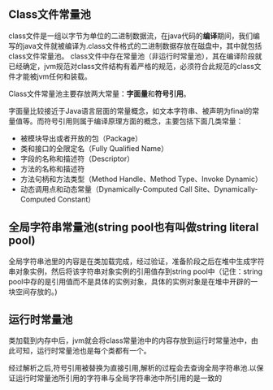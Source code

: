 ## Class文件常量池

class文件是一组以字节为单位的二进制数据流，在java代码的**编译**期间，我们编写的java文件就被编译为.class文件格式的二进制数据存放在磁盘中，其中就包括class文件常量池。 class文件中存在常量池（非运行时常量池），其在编译阶段就已经确定，jvm规范对class文件结构有着严格的规范，必须符合此规范的class文件才能被jvm任何和装载。

Class文件常量池主要存放两大常量：**字面量**和**符号引用**。

字面量比较接近于Java语言层面的常量概念，如文本字符串、被声明为final的常量值等。而符号引用则属于编译原理方面的概念，主要包括下面几类常量：
* 被模块导出或者开放的包（Package）
* 类和接口的全限定名（Fully Qualified Name）
* 字段的名称和描述符（Descriptor）
* 方法的名称和描述符
* 方法句柄和方法类型（Method Handle、Method Type、Invoke Dynamic）
* 动态调用点和动态常量（Dynamically-Computed Call Site、Dynamically-Computed Constant）


## 全局字符串常量池(string pool也有叫做string literal pool)

全局字符串池里的内容是在类加载完成，经过验证，准备阶段之后在堆中生成字符串对象实例，然后将该字符串对象实例的引用值存到string pool中（记住：string pool中存的是引用值而不是具体的实例对象，具体的实例对象是在堆中开辟的一块空间存放的。)

## 运行时常量池

类加载到内存中后，jvm就会将class常量池中的内容存放到运行时常量池中，由此可知，运行时常量池也是每个类都有一个。

经过解析之后,符号引用被替换为直接引用,解析的过程会去查询全局字符串池.以保证运行时常量池所引用的字符串与全局字符串池中所引用的是一致的
